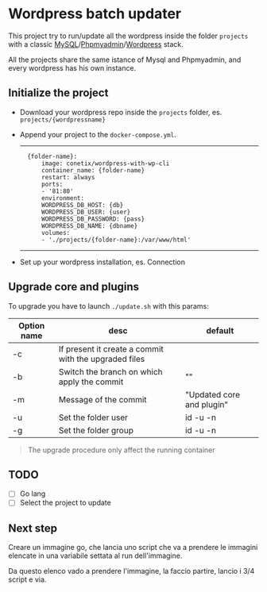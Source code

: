 # Wordpress batch updater

This project try to run/update all the wordpress inside the folder `projects` with a classic [MySQL](https://hub.docker.com/_/mysql)/[Phpmyadmin](https://hub.docker.com/_/phpmyadmin)/[Wordpress](https://hub.docker.com/r/conetix/wordpress-with-wp-cli/) stack.

All the projects share the same istance of Mysql and Phpmyadmin, and every wordpress has his own instance.

## Initialize the project

- Download your wordpress repo inside the `projects` folder, es. `projects/{wordpressname}`
- Append your project to the `docker-compose.yml`.

    ---
        {folder-name}:
            image: conetix/wordpress-with-wp-cli
            container_name: {folder-name}
            restart: always
            ports:
            - '81:80'
            environment:
            WORDPRESS_DB_HOST: {db}
            WORDPRESS_DB_USER: {user}
            WORDPRESS_DB_PASSWORD: {pass}
            WORDPRESS_DB_NAME: {dbname}
            volumes:
            - './projects/{folder-name}:/var/www/html'
    ---
- Set up your wordpress installation, es. Connection

## Upgrade core and plugins

To upgrade you have to launch `./update.sh` with this params:

| Option name | desc                                                  | default                   |
|-------------|-------------------------------------------------------|---------------------------|
| -c          | If present it create a commit with the upgraded files |                           |
| -b          | Switch the branch on which apply the commit           | ""                        |
| -m          | Message of the commit                                 | "Updated core and plugin" |
| -u          | Set the folder user                                   | id -u -n                  |
| -g          | Set the folder group                                  | id -u -n                  |

> The upgrade procedure only affect the running container 

## TODO

- [ ] Go lang
- [ ] Select the project to update

## Next step

Creare un immagine go, che lancia uno script che va a prendere le immagini elencate in una variabile settata al run dell'immagine.

Da questo elenco vado a prendere l'immagine, la faccio partire, lancio i 3/4 script e via.